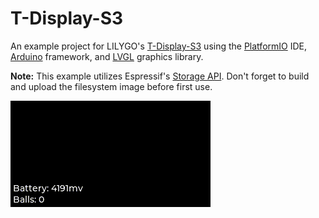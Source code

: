 # T-Display-S3
An example project for LILYGO's [T-Display-S3](https://www.lilygo.cc/products/t-display-s3) using the [PlatformIO](https://platformio.org) IDE, [Arduino](https://www.arduino.cc/) framework, and [LVGL](https://lvgl.io/) graphics library.

**Note:** This example utilizes Espressif's [Storage API](https://docs.espressif.com/projects/esp-idf/en/latest/esp32s3/api-reference/storage/index.html). Don't forget to build and upload the filesystem image before first use.

![docs/example.gif](docs/example.gif?raw=true)
